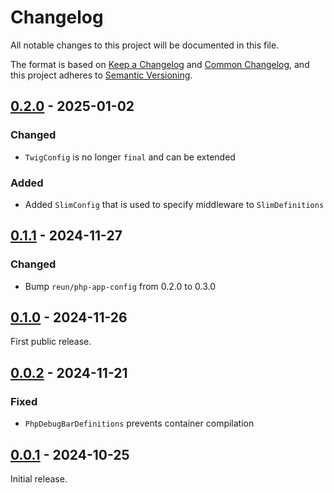 # Changelog

All notable changes to this project will be documented in this file.

The format is based on [Keep a Changelog](https://keepachangelog.com/en/1.1.0/)
and [Common Changelog](https://common-changelog.org/), and this project adheres
to [Semantic Versioning](https://semver.org/spec/v2.0.0.html).

## [0.2.0] - 2025-01-02

### Changed

- `TwigConfig` is no longer `final` and can be extended

### Added

- Added `SlimConfig` that is used to specify middleware to `SlimDefinitions`

## [0.1.1] - 2024-11-27

### Changed

- Bump `reun/php-app-config` from 0.2.0 to 0.3.0

## [0.1.0] - 2024-11-26

First public release.

## [0.0.2] - 2024-11-21

### Fixed

- `PhpDebugBarDefinitions` prevents container compilation

## [0.0.1] - 2024-10-25

Initial release.

[0.2.0]: https://github.com/Reun-Media/php-app-definitions/releases/tag/0.2.0
[0.1.1]: https://github.com/Reun-Media/php-app-definitions/releases/tag/0.1.1
[0.1.0]: https://github.com/Reun-Media/php-app-definitions/releases/tag/0.1.0
[0.0.2]: https://github.com/Reun-Media/php-app-definitions/releases/tag/0.0.2
[0.0.1]: https://github.com/Reun-Media/php-app-definitions/releases/tag/0.0.1
